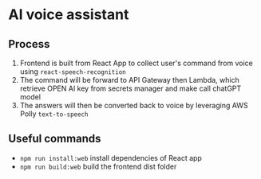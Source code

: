 # AI voice assistant

## Process

1. Frontend is built from React App to collect user's command from voice using `react-speech-recognition`
2. The command will be forward to API Gateway then Lambda, which retrieve OPEN AI key from secrets manager and make call chatGPT model
3. The answers will then be converted back to voice by leveraging AWS Polly `text-to-speech`

## Useful commands

- `npm run install:web` install dependencies of React app
- `npm run build:web` build the frontend dist folder
